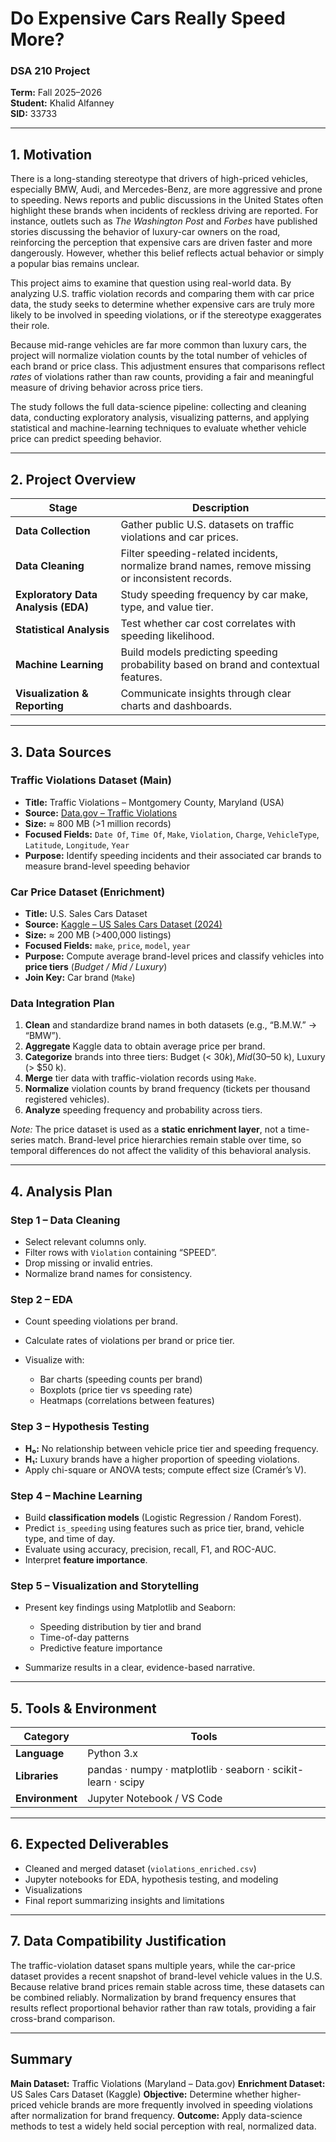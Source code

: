 # Do Expensive Cars Really Speed More?

### DSA 210 Project
    
**Term:** Fall 2025–2026    
**Student:** Khalid Alfanney    
**SID:** 33733

---

## 1. Motivation

There is a long-standing stereotype that drivers of high-priced vehicles, especially BMW, Audi, and Mercedes-Benz, are more aggressive and prone to speeding. News reports and public discussions in the United States often highlight these brands when incidents of reckless driving are reported. For instance, outlets such as *The Washington Post* and *Forbes* have published stories discussing the behavior of luxury-car owners on the road, reinforcing the perception that expensive cars are driven faster and more dangerously. However, whether this belief reflects actual behavior or simply a popular bias remains unclear.

This project aims to examine that question using real-world data. By analyzing U.S. traffic violation records and comparing them with car price data, the study seeks to determine whether expensive cars are truly more likely to be involved in speeding violations, or if the stereotype exaggerates their role.

Because mid-range vehicles are far more common than luxury cars, the project will normalize violation counts by the total number of vehicles of each brand or price class. This adjustment ensures that comparisons reflect *rates* of violations rather than raw counts, providing a fair and meaningful measure of driving behavior across price tiers.

The study follows the full data-science pipeline: collecting and cleaning data, conducting exploratory analysis, visualizing patterns, and applying statistical and machine-learning techniques to evaluate whether vehicle price can predict speeding behavior.

---

## 2. Project Overview

| Stage                               | Description                                                                                       |
| ----------------------------------- | ------------------------------------------------------------------------------------------------- |
| **Data Collection**                 | Gather public U.S. datasets on traffic violations and car prices.                                 |
| **Data Cleaning**                   | Filter speeding-related incidents, normalize brand names, remove missing or inconsistent records. |
| **Exploratory Data Analysis (EDA)** | Study speeding frequency by car make, type, and value tier.                                       |
| **Statistical Analysis**            | Test whether car cost correlates with speeding likelihood.                                        |
| **Machine Learning**                | Build models predicting speeding probability based on brand and contextual features.              |
| **Visualization & Reporting**       | Communicate insights through clear charts and dashboards.                                         |

---

## 3. Data Sources

### Traffic Violations Dataset (Main)

* **Title:** Traffic Violations – Montgomery County, Maryland (USA)
* **Source:** [Data.gov – Traffic Violations](https://catalog.data.gov/dataset/traffic-violations)
* **Size:** ≈ 800 MB (>1 million records)
* **Focused Fields:** `Date Of`, `Time Of`, `Make`, `Violation`, `Charge`, `VehicleType`, `Latitude`, `Longitude`, `Year`
* **Purpose:** Identify speeding incidents and their associated car brands to measure brand-level speeding behavior

### Car Price Dataset (Enrichment)

* **Title:** U.S. Sales Cars Dataset
* **Source:** [Kaggle – US Sales Cars Dataset (2024)](https://www.kaggle.com/datasets/juanmerinobermejo/us-sales-cars-dataset)
* **Size:** ≈ 200 MB (>400,000 listings)
* **Focused Fields:** `make`, `price`, `model`, `year`
* **Purpose:** Compute average brand-level prices and classify vehicles into **price tiers** (*Budget / Mid / Luxury*)
* **Join Key:** Car brand (`Make`)

### Data Integration Plan

1. **Clean** and standardize brand names in both datasets (e.g., “B.M.W.” → “BMW”).
2. **Aggregate** Kaggle data to obtain average price per brand.
3. **Categorize** brands into three tiers: Budget (< $30 k), Mid ($30–50 k), Luxury (> $50 k).
4. **Merge** tier data with traffic-violation records using `Make`.
5. **Normalize** violation counts by brand frequency (tickets per thousand registered vehicles).
6. **Analyze** speeding frequency and probability across tiers.

*Note:* The price dataset is used as a **static enrichment layer**, not a time-series match. Brand-level price hierarchies remain stable over time, so temporal differences do not affect the validity of this behavioral analysis.

---

## 4. Analysis Plan

### Step 1 – Data Cleaning

* Select relevant columns only.
* Filter rows with `Violation` containing “SPEED”.
* Drop missing or invalid entries.
* Normalize brand names for consistency.

### Step 2 – EDA

* Count speeding violations per brand.
* Calculate rates of violations per brand or price tier.
* Visualize with:

  * Bar charts (speeding counts per brand)
  * Boxplots (price tier vs speeding rate)
  * Heatmaps (correlations between features)

### Step 3 – Hypothesis Testing

* **H₀:** No relationship between vehicle price tier and speeding frequency.
* **H₁:** Luxury brands have a higher proportion of speeding violations.
* Apply chi-square or ANOVA tests; compute effect size (Cramér’s V).

### Step 4 – Machine Learning

* Build **classification models** (Logistic Regression / Random Forest).
* Predict `is_speeding` using features such as price tier, brand, vehicle type, and time of day.
* Evaluate using accuracy, precision, recall, F1, and ROC-AUC.
* Interpret **feature importance**.

### Step 5 – Visualization and Storytelling

* Present key findings using Matplotlib and Seaborn:

  * Speeding distribution by tier and brand
  * Time-of-day patterns
  * Predictive feature importance
* Summarize results in a clear, evidence-based narrative.

---

## 5. Tools & Environment

| Category            | Tools                                                        |
| ------------------- | ------------------------------------------------------------ |
| **Language**        | Python 3.x                                                   |
| **Libraries**       | pandas · numpy · matplotlib · seaborn · scikit-learn · scipy |
| **Environment**     | Jupyter Notebook / VS Code                                   |

---

## 6. Expected Deliverables

* Cleaned and merged dataset (`violations_enriched.csv`)
* Jupyter notebooks for EDA, hypothesis testing, and modeling
* Visualizations
* Final report summarizing insights and limitations

---

## 7. Data Compatibility Justification

The traffic-violation dataset spans multiple years, while the car-price dataset provides a recent snapshot of brand-level vehicle values in the U.S.
Because relative brand prices remain stable across time, these datasets can be combined reliably.
Normalization by brand frequency ensures that results reflect proportional behavior rather than raw totals, providing a fair cross-brand comparison.

---

## Summary

**Main Dataset:** Traffic Violations (Maryland – Data.gov)
**Enrichment Dataset:** US Sales Cars Dataset (Kaggle)
**Objective:** Determine whether higher-priced vehicle brands are more frequently involved in speeding violations after normalization for brand frequency.
**Outcome:** Apply data-science methods to test a widely held social perception with real, normalized data.
